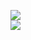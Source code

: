 [![](https://img.shields.io/badge/Made%20With-Github%20Spray-lightgrey.svg?style=for-the-badge&logo=github)](https://github.com/Annihil/github-spray#22511)  
[![](https://i.imgur.com/2DrTn0Z.gif)](https://github.com/Annihil/github-spray)
